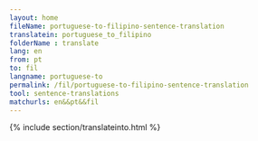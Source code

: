 ```yaml
---
layout: home
fileName: portuguese-to-filipino-sentence-translation
translatein: portuguese_to_filipino
folderName : translate
lang: en
from: pt
to: fil
langname: portuguese-to
permalink: /fil/portuguese-to-filipino-sentence-translation
tool: sentence-translations
matchurls: en&&pt&&fil
---
```

{% include section/translateinto.html %}
